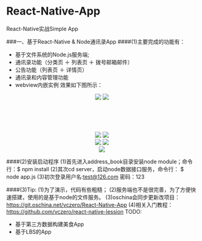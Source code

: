 # React-Native-App

React-Native实战Simple App      

###一、基于React-Native & Node通讯录App
####(1)主要完成的功能有：

+ 基于文件系统的Node.js服务端;
+ 通讯录功能（分类页 ＋ 列表页 ＋ 拨号邮箱邮件）
+ 公告功能（列表页 ＋ 详情页）
+ 通讯录和内容管理功能
+ webview内嵌实例
效果如下图所示：

<div style="text-align:center; min-height:100px;width:100%;">
    <img src="pic/address_book/通讯录.png">
    <img src="pic/address_book/联系人列表.png">
</div>

<div style="text-align:center">
    <img src="pic/address_book/公告.png">
    <img src="pic/address_book/公告详情.png">
</div>

<div style="text-align:center">
    <img src="pic/address_book/管理页.png">
    <img src="pic/address_book/添加用户.png">
</div>

<div style="text-align:center">
    <img src="pic/address_book/webview.png">
</div>

####(2)安装启动程序
(1)首先进入address_book目录安装node module；命令行：$ npm install 
(2)其次cd server，启动node数据接口服务，命令行： $ node app.js
(3)初次登录用户名:test@126.com    密码：123


####(3)Tip:
    (1)为了演示，代码有些粗糙；
    (2)服务端也不是很完善，为了方便快速搭建，使用的是基于node的文件服务。
    (3)oschina会同步更新改项目：https://git.oschina.net/vczero/React-Native-App
    (4)相关入门教程：https://github.com/vczero/react-native-lession
TODO:            

+ 基于第三方数据构建美食App
+ 基于LBS的App








